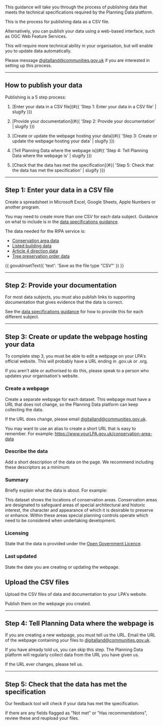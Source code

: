 This guidance will take you through the process of publishing data that meets the technical specifications required by the Planning Data platform.

This is the process for publishing data as a CSV file. 

Alternatively, you can publish your data using a web-based interface, such as OGC Web Feature Services. 

This will require more technical ability in your organisation, but will enable you to update data automatically. 

Please message <digitalland@communities.gov.uk> if you are interested in setting up this process.

---

How to publish your data
------------------------

Publishing is a 5 step process:

1.  [Enter your data in a CSV file](#{{ 'Step 1: Enter your data in a CSV file' | slugify }})

2.  [Provide your documentation](#{{ 'Step 2: Provide your documentation' | slugify }})

3.  [Create or update the webpage hosting your data](#{{ 'Step 3: Create or update the webpage hosting your data' | slugify }})

4.  [Tell Planning Data where the webpage is](#{{ 'Step 4: Tell Planning Data where the webpage is' | slugify }})

5.  [Check that the data has met the specification](#{{ 'Step 5: Check that the data has met the specification' | slugify }})

---

Step 1: Enter your data in a CSV file
-------------------------------------

Create a spreadsheet in Microsoft Excel, Google Sheets, Apple Numbers or another program. 

You may need to create more than one CSV for each data subject. Guidance on what to include is in the [data specifications guidance](https://docs.google.com/document/d/1238jN1pfz80I2WKVArPi8mhzwOfVrLr5CmYKS0N1uLk/edit#).

The data needed for the RIPA service is:

-   [Conservation area data](specifications/conservation-area.html)
-   [Listed building data](specifications/listed-building.html)
-   [Article 4 direction data](specifications/article-4-direction.html)
-   [Tree preservation order data](specifications/tree-preservation-order.html)

{{ govukInsetText({ 'text': 'Save as the file type "CSV"' }) }}

---

Step 2: Provide your documentation
----------------------------------

For most data subjects, you must also publish links to supporting documentation that gives evidence that the data is correct.

See the [data specifications guidance](specifications/) for how to provide this for each different subject.

---

Step 3: Create or update the webpage hosting your data
------------------------------------------------------

To complete step 3, you must be able to edit a webpage on your LPA's official website. This will probably have a URL ending in .gov.uk or .org.

If you aren't able or authorised to do this, please speak to a person who updates your organisation's website.

### Create a webpage

Create a separate webpage for each dataset. This webpage must have a URL that does not change, so the Planning Data platform can keep collecting the data.

If the URL does change, please email <digitalland@communities.gov.uk>.

You may want to use an alias to create a short URL that is easy to remember. For example: https://www.yourLPA.gov.uk/conservation-area-data

### Describe the data

Add a short description of the data on the page. We recommend including these descriptors as a minimum:

### Summary

Briefly explain what the data is about. For example:

This dataset shows the locations of conservation areas. Conservation areas are designated to safeguard areas of special architectural and historic interest, the character and appearance of which it is desirable to preserve or enhance. Within these areas special planning controls operate which need to be considered when undertaking development.

### Licensing

State that the data is provided under the [Open Government Licence](https://www.nationalarchives.gov.uk/doc/open-government-licence/version/3/).

### Last updated

State the date you are creating or updating the webpage.

Upload the CSV files
--------------------

Upload the CSV files of data and documentation to your LPA's website. 

Publish them on the webpage you created.

---

Step 4: Tell Planning Data where the webpage is
-----------------------------------------------

If you are creating a new webpage, you must tell us the URL. Email the URL of the webpage containing your files to <digitalland@communities.gov.uk>.

If you have already told us, you can skip this step. The Planning Data platform will regularly collect data from the URL you have given us.

If the URL ever changes, please tell us.

---

Step 5: Check that the data has met the specification
-----------------------------------------------------

Our feedback tool will check if your data has met the specification.

If there are any fields flagged as "Not met" or "Has recommendations", review these and reupload your files.

